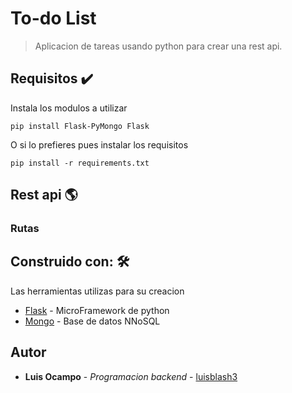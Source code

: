 # To-do List 

> Aplicacion de tareas usando python para crear una rest api.

## Requisitos ✔️
Instala los modulos a utilizar

```pyton
pip install Flask-PyMongo Flask
```

O si lo prefieres pues instalar los requisitos

```pyton
pip install -r requirements.txt
```

## Rest api 🌎
### Rutas


## Construido con: 🛠

Las herramientas utilizas para su creacion

* [Flask](http://www.dropwizard.io/1.0.2/docs/) - MicroFramework de python
* [Mongo](http://www.dropwizard.io/1.0.2/docs/) - Base de datos NNoSQL

## Autor
* **Luis Ocampo** - *Programacion backend* - [luisblash3](https://twitter.com/luisblash3)




